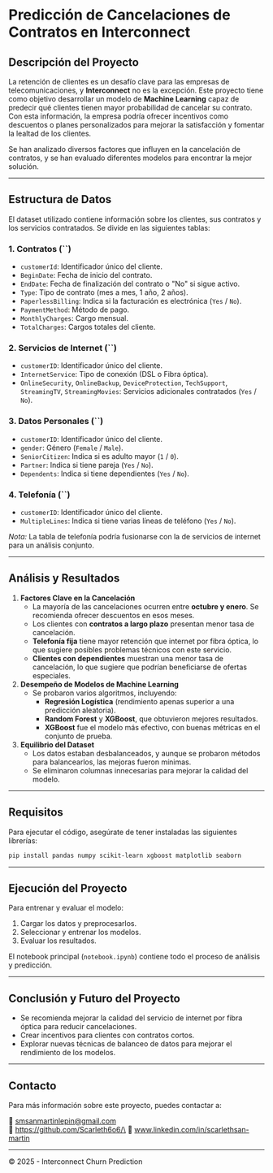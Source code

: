 # Predicción de Cancelaciones de Contratos en Interconnect

## Descripción del Proyecto

La retención de clientes es un desafío clave para las empresas de telecomunicaciones, y **Interconnect** no es la excepción. Este proyecto tiene como objetivo desarrollar un modelo de **Machine Learning** capaz de predecir qué clientes tienen mayor probabilidad de cancelar su contrato. Con esta información, la empresa podría ofrecer incentivos como descuentos o planes personalizados para mejorar la satisfacción y fomentar la lealtad de los clientes.

Se han analizado diversos factores que influyen en la cancelación de contratos, y se han evaluado diferentes modelos para encontrar la mejor solución.

---

## Estructura de Datos

El dataset utilizado contiene información sobre los clientes, sus contratos y los servicios contratados. Se divide en las siguientes tablas:

### **1. Contratos (**``**)**

- `customerId`: Identificador único del cliente.
- `BeginDate`: Fecha de inicio del contrato.
- `EndDate`: Fecha de finalización del contrato o "No" si sigue activo.
- `Type`: Tipo de contrato (mes a mes, 1 año, 2 años).
- `PaperlessBilling`: Indica si la facturación es electrónica (`Yes` / `No`).
- `PaymentMethod`: Método de pago.
- `MonthlyCharges`: Cargo mensual.
- `TotalCharges`: Cargos totales del cliente.

### **2. Servicios de Internet (**``**)**

- `customerID`: Identificador único del cliente.
- `InternetService`: Tipo de conexión (DSL o Fibra óptica).
- `OnlineSecurity`, `OnlineBackup`, `DeviceProtection`, `TechSupport`, `StreamingTV`, `StreamingMovies`: Servicios adicionales contratados (`Yes` / `No`).

### **3. Datos Personales (**``**)**

- `customerID`: Identificador único del cliente.
- `gender`: Género (`Female` / `Male`).
- `SeniorCitizen`: Indica si es adulto mayor (`1` / `0`).
- `Partner`: Indica si tiene pareja (`Yes` / `No`).
- `Dependents`: Indica si tiene dependientes (`Yes` / `No`).

### **4. Telefonía (**``**)**

- `customerID`: Identificador único del cliente.
- `MultipleLines`: Indica si tiene varias líneas de teléfono (`Yes` / `No`).

*Nota:* La tabla de telefonía podría fusionarse con la de servicios de internet para un análisis conjunto.

---

## Análisis y Resultados

1. **Factores Clave en la Cancelación**
   - La mayoría de las cancelaciones ocurren entre **octubre y enero**. Se recomienda ofrecer descuentos en esos meses.
   - Los clientes con **contratos a largo plazo** presentan menor tasa de cancelación.
   - **Telefonía fija** tiene mayor retención que internet por fibra óptica, lo que sugiere posibles problemas técnicos con este servicio.
   - **Clientes con dependientes** muestran una menor tasa de cancelación, lo que sugiere que podrían beneficiarse de ofertas especiales.
2. **Desempeño de Modelos de Machine Learning**
   - Se probaron varios algoritmos, incluyendo:
     - **Regresión Logística** (rendimiento apenas superior a una predicción aleatoria).
     - **Random Forest** y **XGBoost**, que obtuvieron mejores resultados.
     - **XGBoost** fue el modelo más efectivo, con buenas métricas en el conjunto de prueba.
3. **Equilibrio del Dataset**
   - Los datos estaban desbalanceados, y aunque se probaron métodos para balancearlos, las mejoras fueron mínimas.
   - Se eliminaron columnas innecesarias para mejorar la calidad del modelo.

---

## Requisitos

Para ejecutar el código, asegúrate de tener instaladas las siguientes librerías:

```bash
pip install pandas numpy scikit-learn xgboost matplotlib seaborn
```

---

## Ejecución del Proyecto

Para entrenar y evaluar el modelo:

1. Cargar los datos y preprocesarlos.
2. Seleccionar y entrenar los modelos.
3. Evaluar los resultados.

El notebook principal (`notebook.ipynb`) contiene todo el proceso de análisis y predicción.

---

## Conclusión y Futuro del Proyecto

- Se recomienda mejorar la calidad del servicio de internet por fibra óptica para reducir cancelaciones.
- Crear incentivos para clientes con contratos cortos.
- Explorar nuevas técnicas de balanceo de datos para mejorar el rendimiento de los modelos.

---

## Contacto

Para más información sobre este proyecto, puedes contactar a:

📧 smsanmartinlepin@gmail.com\
🐙 https://github.com/Scarleth6o6/\
💼 www.linkedin.com/in/scarlethsan-martin

---

© 2025 - Interconnect Churn Prediction

